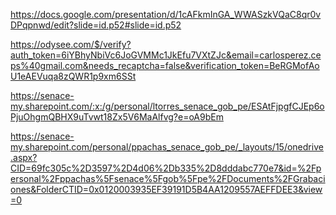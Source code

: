 https://docs.google.com/presentation/d/1cAFkmInGA_WWASzkVQaC8qr0vDPqpnwd/edit?slide=id.p52#slide=id.p52

https://odysee.com/$/verify?auth_token=6iYBhyNbiVc6JoGVMMc1JkEfu7VXtZJc&email=carlosperez.ceps%40gmail.com&needs_recaptcha=false&verification_token=BeRGMofAoU1eAEVuqa8zQWR1p9xm6SSt

https://senace-my.sharepoint.com/:x:/g/personal/ltorres_senace_gob_pe/ESAtFjpgfCJEp6oPjuOhgmQBHX9uTvwt18Zx5V6MaAlfvg?e=oA9bEm

https://senace-my.sharepoint.com/personal/ppachas_senace_gob_pe/_layouts/15/onedrive.aspx?CID=69fc305c%2D3597%2D4d06%2Db335%2D8dddabc770e7&id=%2Fpersonal%2Fppachas%5Fsenace%5Fgob%5Fpe%2FDocuments%2FGrabaciones&FolderCTID=0x0120003935EF39191D5B4AA1209557AEFFDEE3&view=0
